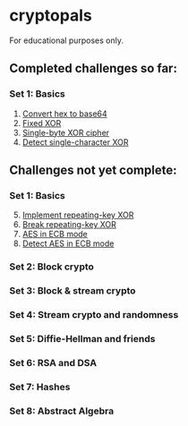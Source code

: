 # cryptopals

For educational purposes only.

## Completed challenges so far:
### Set 1: Basics
1. [Convert hex to base64](./set1/hextob64.py)
2. [Fixed XOR](./set1/fixedxor.py)
3. [Single-byte XOR cipher](./set1/singlebytexor.py)
4. [Detect single-character XOR](./set1/detectscx.py)

## Challenges not yet complete:
### Set 1: Basics
5. [Implement repeating-key XOR]()
6. [Break repeating-key XOR]()
7. [AES in ECB mode]()
8. [Detect AES in ECB mode]()
### Set 2: Block crypto
### Set 3: Block & stream crypto
### Set 4: Stream crypto and randomness
### Set 5: Diffie-Hellman and friends
### Set 6: RSA and DSA
### Set 7: Hashes
### Set 8: Abstract Algebra
